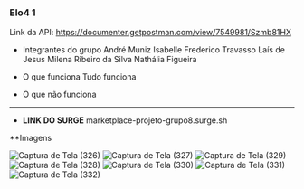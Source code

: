 ### Elo4 1

Link da API: https://documenter.getpostman.com/view/7549981/Szmb81HX

- Integrantes do grupo
André Muniz
Isabelle Frederico Travasso
Laís de Jesus
Milena Ribeiro da Silva
Nathália Figueira

- O que funciona
Tudo funciona

- O que não funciona
---------------------

- **LINK DO SURGE**
marketplace-projeto-grupo8.surge.sh


**Imagens

![Captura de Tela (326)](https://user-images.githubusercontent.com/77118438/113532630-3e749380-95a2-11eb-81e3-e57a4d76b0ac.png)
![Captura de Tela (327)](https://user-images.githubusercontent.com/77118438/113532645-459ba180-95a2-11eb-990f-a55555c64c66.png)
![Captura de Tela (329)](https://user-images.githubusercontent.com/77118438/113532656-4a605580-95a2-11eb-83d6-aa4eafe830dd.png)
![Captura de Tela (328)](https://user-images.githubusercontent.com/77118438/113532660-4d5b4600-95a2-11eb-828c-075ea0e0ad7e.png)
![Captura de Tela (330)](https://user-images.githubusercontent.com/77118438/113532664-4fbda000-95a2-11eb-9694-8ce70c43bd78.png)
![Captura de Tela (331)](https://user-images.githubusercontent.com/77118438/113532669-53e9bd80-95a2-11eb-85ee-447ba2a2a5ff.png)
![Captura de Tela (332)](https://user-images.githubusercontent.com/77118438/113532674-577d4480-95a2-11eb-828f-22edad5d38b9.png)

